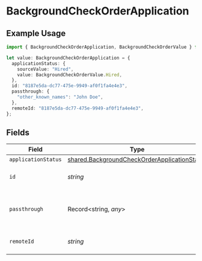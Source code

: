# BackgroundCheckOrderApplication

## Example Usage

```typescript
import { BackgroundCheckOrderApplication, BackgroundCheckOrderValue } from "@stackone/stackone-client-ts/sdk/models/shared";

let value: BackgroundCheckOrderApplication = {
  applicationStatus: {
    sourceValue: "Hired",
    value: BackgroundCheckOrderValue.Hired,
  },
  id: "8187e5da-dc77-475e-9949-af0f1fa4e4e3",
  passthrough: {
    "other_known_names": "John Doe",
  },
  remoteId: "8187e5da-dc77-475e-9949-af0f1fa4e4e3",
};
```

## Fields

| Field                                                                                                               | Type                                                                                                                | Required                                                                                                            | Description                                                                                                         | Example                                                                                                             |
| ------------------------------------------------------------------------------------------------------------------- | ------------------------------------------------------------------------------------------------------------------- | ------------------------------------------------------------------------------------------------------------------- | ------------------------------------------------------------------------------------------------------------------- | ------------------------------------------------------------------------------------------------------------------- |
| `applicationStatus`                                                                                                 | [shared.BackgroundCheckOrderApplicationStatus](../../../sdk/models/shared/backgroundcheckorderapplicationstatus.md) | :heavy_minus_sign:                                                                                                  | N/A                                                                                                                 |                                                                                                                     |
| `id`                                                                                                                | *string*                                                                                                            | :heavy_minus_sign:                                                                                                  | Unique identifier                                                                                                   | 8187e5da-dc77-475e-9949-af0f1fa4e4e3                                                                                |
| `passthrough`                                                                                                       | Record<string, *any*>                                                                                               | :heavy_minus_sign:                                                                                                  | Value to pass through to the provider                                                                               | {<br/>"other_known_names": "John Doe"<br/>}                                                                         |
| `remoteId`                                                                                                          | *string*                                                                                                            | :heavy_minus_sign:                                                                                                  | Provider's unique identifier                                                                                        | 8187e5da-dc77-475e-9949-af0f1fa4e4e3                                                                                |